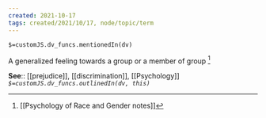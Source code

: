 ```yaml
---
created: 2021-10-17
tags: created/2021/10/17, node/topic/term
---
```

`$=customJS.dv_funcs.mentionedIn(dv)`


A generalized feeling towards a group or a member of group  [^1]

**See**:: [[prejudice]], [[discrimination]], [[Psychology]]
*`$=customJS.dv_funcs.outlinedIn(dv, this)`*

[^1]: [[Psychology of Race and Gender notes]]

